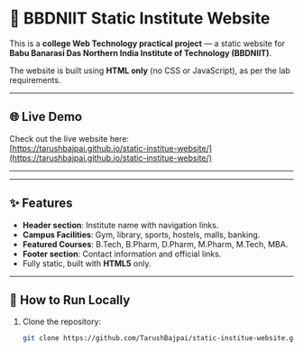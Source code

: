 # 🏫 BBDNIIT Static Institute Website

This is a **college Web Technology practical project** — a static website for  
**Babu Banarasi Das Northern India Institute of Technology (BBDNIIT)**.  

The website is built using **HTML only** (no CSS or JavaScript), as per the lab requirements.

---

## 🌐 Live Demo
Check out the live website here:  
[https://tarushbajpai.github.io/static-institue-website/](https://tarushbajpai.github.io/static-institue-website/)

---

---

## ✨ Features
- **Header section**: Institute name with navigation links.  
- **Campus Facilities**: Gym, library, sports, hostels, malls, banking.  
- **Featured Courses**: B.Tech, B.Pharm, D.Pharm, M.Pharm, M.Tech, MBA.  
- **Footer section**: Contact information and official links.  
- Fully static, built with **HTML5** only.  

---

## 🚀 How to Run Locally
1. Clone the repository:
   ```bash
   git clone https://github.com/TarushBajpai/static-institue-website.git

